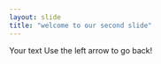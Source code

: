 ```yaml
---
layout: slide
title: "welcome to our second slide"
---
```

Your text 
Use the left arrow to go back!
